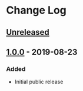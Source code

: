 # Change Log

## [Unreleased][unreleased]

## [1.0.0] - 2019-08-23
### Added
- Initial public release

[unreleased]: http://github.com/ScailIO/scail-commons/compare/v1.0.0...HEAD
[1.0.0]: http://github.com/ScailIO/scail-commons/tree/v1.0.0
